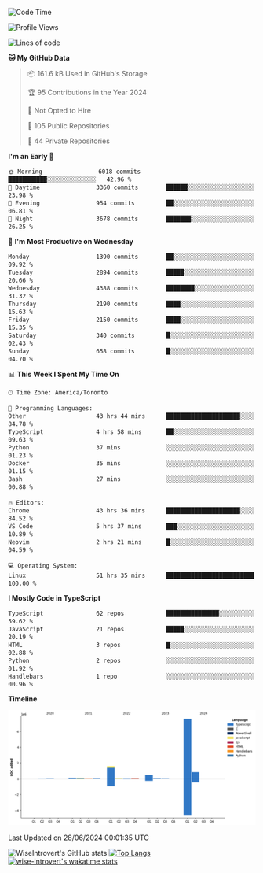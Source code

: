 <!--START_SECTION:waka-->
![Code Time](http://img.shields.io/badge/Code%20Time-1%2C812%20hrs%2048%20mins-blue)

![Profile Views](http://img.shields.io/badge/Profile%20Views-0-blue)

![Lines of code](https://img.shields.io/badge/From%20Hello%20World%20I%27ve%20Written-11.2%20million%20lines%20of%20code-blue)

**🐱 My GitHub Data** 

> 📦 161.6 kB Used in GitHub's Storage 
 > 
> 🏆 95 Contributions in the Year 2024
 > 
> 🚫 Not Opted to Hire
 > 
> 📜 105 Public Repositories 
 > 
> 🔑 44 Private Repositories 
 > 
**I'm an Early 🐤** 

```text
🌞 Morning                6018 commits        ███████████░░░░░░░░░░░░░░   42.96 % 
🌆 Daytime                3360 commits        ██████░░░░░░░░░░░░░░░░░░░   23.98 % 
🌃 Evening                954 commits         ██░░░░░░░░░░░░░░░░░░░░░░░   06.81 % 
🌙 Night                  3678 commits        ███████░░░░░░░░░░░░░░░░░░   26.25 % 
```
📅 **I'm Most Productive on Wednesday** 

```text
Monday                   1390 commits        ██░░░░░░░░░░░░░░░░░░░░░░░   09.92 % 
Tuesday                  2894 commits        █████░░░░░░░░░░░░░░░░░░░░   20.66 % 
Wednesday                4388 commits        ████████░░░░░░░░░░░░░░░░░   31.32 % 
Thursday                 2190 commits        ████░░░░░░░░░░░░░░░░░░░░░   15.63 % 
Friday                   2150 commits        ████░░░░░░░░░░░░░░░░░░░░░   15.35 % 
Saturday                 340 commits         █░░░░░░░░░░░░░░░░░░░░░░░░   02.43 % 
Sunday                   658 commits         █░░░░░░░░░░░░░░░░░░░░░░░░   04.70 % 
```


📊 **This Week I Spent My Time On** 

```text
🕑︎ Time Zone: America/Toronto

💬 Programming Languages: 
Other                    43 hrs 44 mins      █████████████████████░░░░   84.78 % 
TypeScript               4 hrs 58 mins       ██░░░░░░░░░░░░░░░░░░░░░░░   09.63 % 
Python                   37 mins             ░░░░░░░░░░░░░░░░░░░░░░░░░   01.23 % 
Docker                   35 mins             ░░░░░░░░░░░░░░░░░░░░░░░░░   01.15 % 
Bash                     27 mins             ░░░░░░░░░░░░░░░░░░░░░░░░░   00.88 % 

🔥 Editors: 
Chrome                   43 hrs 36 mins      █████████████████████░░░░   84.52 % 
VS Code                  5 hrs 37 mins       ███░░░░░░░░░░░░░░░░░░░░░░   10.89 % 
Neovim                   2 hrs 21 mins       █░░░░░░░░░░░░░░░░░░░░░░░░   04.59 % 

💻 Operating System: 
Linux                    51 hrs 35 mins      █████████████████████████   100.00 % 
```

**I Mostly Code in TypeScript** 

```text
TypeScript               62 repos            ███████████████░░░░░░░░░░   59.62 % 
JavaScript               21 repos            █████░░░░░░░░░░░░░░░░░░░░   20.19 % 
HTML                     3 repos             █░░░░░░░░░░░░░░░░░░░░░░░░   02.88 % 
Python                   2 repos             ░░░░░░░░░░░░░░░░░░░░░░░░░   01.92 % 
Handlebars               1 repo              ░░░░░░░░░░░░░░░░░░░░░░░░░   00.96 % 
```



**Timeline**

![Lines of Code chart](https://raw.githubusercontent.com/wise-introvert/wise-introvert/master/assets/bar_graph.png)


 Last Updated on 28/06/2024 00:01:35 UTC
<!--END_SECTION:waka-->

![WiseIntrovert's GitHub stats](https://github-readme-stats.vercel.app/api?username=wise-introvert&count_private=true&show_icons=true)
[![Top Langs](https://github-readme-stats.vercel.app/api/top-langs/?username=wise-introvert&langs_count=10)](https://github.com/anuraghazra/github-readme-stats)
[![wise-introvert's wakatime stats](https://github-readme-stats.vercel.app/api/wakatime?username=wiseintrovert)](https://github.com/anuraghazra/github-readme-stats)
